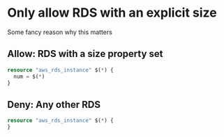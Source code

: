 # Only allow RDS with an explicit size

Some fancy reason why this matters

## Allow: RDS with a size property set

```terraform
resource "aws_rds_instance" $(*) {
  num = $(*)
}
```

## Deny: Any other RDS

```terraform
resource "aws_rds_instance" $(*) {
}
